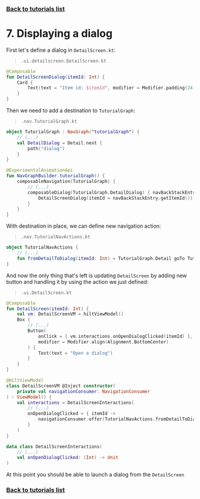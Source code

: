 ### [Back to tutorials list](README.md)

# 7. Displaying a dialog

First let's define a dialog in `DetailScreen.kt`:

> `.ui.detailscreen.DetailScreen.kt`
```kotlin
@Composable
fun DetailScreenDialog(itemId: Int) {
    Card {
        Text(text = "Item id: $itemId", modifier = Modifier.padding(24.dp))
    }
}
```

Then we need to add a destination to `TutorialGraph`:
> `.nav.TutorialGraph.kt`
```kotlin
object TutorialGraph : NavGraph("tutorialGraph") {
    // (...)
    val DetailDialog = Detail.next { 
        path("dialog")
    }
}

@ExperimentalAnimationApi
fun NavGraphBuilder.tutorialGraph() {
    composableNavigation(TutorialGraph) {
        // (...)
        composableDialog(TutorialGraph.DetailDialog) { navBackStackEntry ->
            DetailScreenDialog(itemId = navBackStackEntry.getItemId())
        }
    }
}
```

With destination in place, we can define new navigation action:
> `.nav.TutorialNavActions.kt`
```kotlin
object TutorialNavActions {
    // (...)
    fun fromDetailToDialog(itemId: Int) = TutorialGraph.Detail goTo TutorialGraph.DetailDialog arg itemId
}
```

And now the only thing that's left is updating `DetailScreen` by adding new button and handling it by using the action we just defined:
> `.ui.DetailScreen.kt`
```kotlin
@Composable
fun DetailScreen(itemId: Int) {
    val vm: DetailScreenVM = hiltViewModel()
    Box {
        // (...)
        Button(
            onClick = { vm.interactions.onOpenDialogClicked(itemId) },
            modifier = Modifier.align(Alignment.BottomCenter)
        ) {
            Text(text = "Open a dialog")
        }
    }
}

@HiltViewModel
class DetailScreenVM @Inject constructor(
    private val navigationConsumer: NavigationConsumer
) : ViewModel() {
    val interactions = DetailScreenInteractions(
        // (...)
        onOpenDialogClicked = { itemId ->
            navigationConsumer.offer(TutorialNavActions.fromDetailToDialog(itemId))
        }
    )
}

data class DetailScreenInteractions(
    // (...)
    val onOpenDialogClicked: (Int) -> Unit
)
```

At this point you should be able to launch a dialog from the `DetailScreen`

### [Back to tutorials list](README.md)

<!-- GENERATED SECTION - DON'T ADD ANY TEXT BELOW THIS TAG -->

